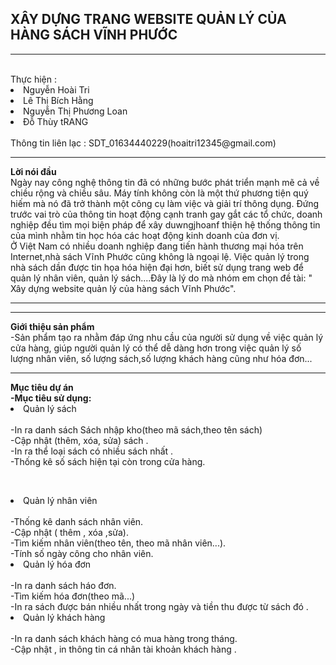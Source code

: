 <H2>XÂY DỰNG TRANG WEBSITE QUẢN LÝ CỦA HÀNG SÁCH VĨNH PHƯỚC</H2>
<hr/>
<br/>
Thực hiện :        <li>Nguyễn Hoài Tri </li>
                   <li> Lê Thị Bích Hằng</li>
                   <li>Nguyễn Thị Phương Loan</li>
                   <li>Đỗ Thùy tRANG</li><br/>
Thông tin liên lạc : SDT_01634440229(hoaitri12345@gmail.com)
<br/>
<hr>
<b>Lời nói đầu</b>
<br>Ngày nay công nghệ thông tin đã có những bước phát triển mạnh mẽ cả về chiều rộng và chiều sâu. Máy tính không còn là một thứ phương tiện quý hiếm mà nó đã trở thành một công cụ làm việc và giải trí thông dụng. Đứng trước vai trò của thông tin hoạt động cạnh tranh gay gắt các tổ chức, doanh nghiệp đều tìm mọi biện pháp để xây duwngjhoanf thiện hệ thống thông tin của mình nhằm tin học hóa các hoạt động kinh doanh của đơn vị.
<br>Ở Việt Nam có nhiều doanh nghiệp đang tiến hành thương mại hóa trên Internet,nhà sách Vĩnh Phước cũng không là ngoại lệ. Việc quản lý trong nhà sách dần được tin họa hóa hiện đại hơn, biết sử dụng trang web để quản lý nhân viên, quản lý sách....Đây là lý do mà nhóm em chọn đề tài: " Xây dựng website quản lý của hàng sách Vĩnh Phước".
<hr/>
<hr>
<b>Giới thiệu sản phẩm</b>
<br>-Sản phẩm tạo ra nhằm đáp ứng nhu cầu của người sử dụng về việc quản lý cửa hàng, giúp người quản lý có thể dễ dàng hơn trong việc quản lý số lượng nhân viên, số lượng sách,số lượng khách hàng cũng như hóa đơn...
<hr/>
<b>Mục tiêu dự án</b><br/>
<b>-Mục tiêu sử dụng:</b>
<li>Quản lý sách </li>
  <br/>-In ra danh sách Sách nhập kho(theo mã sách,theo tên sách)
  <br/>-Cập nhật (thêm, xóa, sửa) sách .
 <br/> -In ra thể loại sách có nhiều sách nhất . 
 <br/> -Thống kê số sách hiện tại còn trong cửa hàng.
 
 <br/><li>Quản lý nhân viên</li>
 <br/> -Thống kê danh sách nhân viên.
 <br/> -Cập nhật ( thêm , xóa ,sửa).
  <br/>-Tìm kiếm nhân viên(theo tên, theo mã nhân viên...).
  <br/>-Tính số ngày công cho nhân viên.
  <br/><li>Quản lý hóa đơn</li>
  <br/>-In ra danh sách háo đơn.
  <br/>-Tìm kiếm hóa đơn(theo mã...)
  <br/>-In ra sách được bán nhiều nhất trong ngày và tiền thu được từ sách đó .
  <br/><li>Quản lý khách hàng</li>
  <br/>-In ra danh sách khách hàng có mua hàng trong tháng.
  <br/>-Cập nhật , in thông tin cá nhân tài khoản khách hàng .
 
